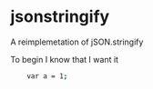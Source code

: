 # jsonstringify
A reimplemetation of jSON.stringify

To begin I know that I want it

```sh
	var a = 1;
```
